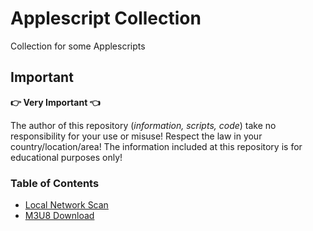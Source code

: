 # Applescript Collection

Collection for some Applescripts

## Important

**:point_right: Very Important :point_left:**

The author of this repository (_information, scripts, code_) take no responsibility for your use or misuse! Respect the law in your country/location/area! The information included at this repository is for educational purposes only!

### Table of Contents

- [Local Network Scan](local_network_scan/)
- [M3U8 Download](M3U8/)
